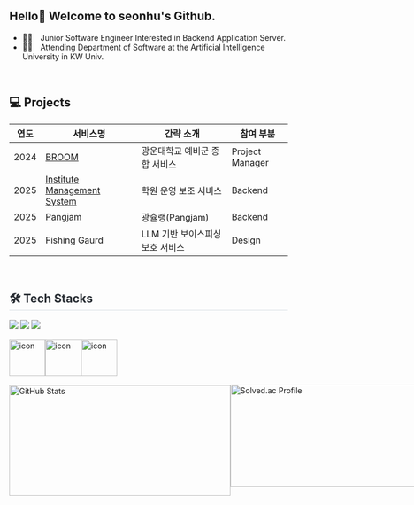 <!--
![header](https://capsule-render.vercel.app/api?type=waving&color=gradient&height=300&section=header&text=SEOUNHU's%20GITHUB&fontSize=60&animation=twinkling&fontAlign=62)
-->


## Hello👋 Welcome to seonhu's Github.
- 👨‍💻 Junior Software Engineer Interested in Backend Application Server.
- 👨‍🎓 Attending Department of Software at the Artificial Intelligence University in KW Univ.

<br/>

## 💻 Projects
| 연도 | 서비스명 | 간략 소개 | 참여 부분 | 
|---|---|---|---|
| 2024 | <a href="https://broom.life">BROOM</a> |  광운대학교 예비군 종합 서비스  |  Project Manager |
| 2025 | <a href="https://github.com/Application-Software-developer/Institute-Management">Institute Management System</a>  | 학원 운영 보조 서비스 |  Backend |
| 2025 | <a href="https://github.com/SXXNHU/Pangjam">Pangjam</a>  |  광슐랭(Pangjam)  |  Backend |
| 2025 | Fishing Gaurd  |  LLM 기반 보이스피싱 보호 서비스  |  Design |

</br>

<div style="text-align: left;">
<h2 style="border-bottom: 1px solid #d8dee4; color: #282d33;"> 🛠️ Tech Stacks </h2> 
<div style="margin: ; text-align: left;" "text-align: left;"> 
<img src="https://img.shields.io/badge/C++-00599C?style=for-the-badge&logo=C%2B%2B&logoColor=white">
<img src="https://img.shields.io/badge/MySQL-4479A1?style=for-the-badge&logo=MySQL&logoColor=white">
<img src="https://img.shields.io/badge/Spring-6DB33F?style=for-the-badge&logo=Spring&logoColor=white">
</div>
<br>
<div style="display: flex; align-items: flex-start;">
  <img src="https://techstack-generator.vercel.app/java-icon.svg" alt="icon" width="65" height="65" />
  <img src="https://techstack-generator.vercel.app/webpack-icon.svg" alt="icon" width="65" height="65" />
  <img src="https://techstack-generator.vercel.app/github-icon.svg" alt="icon" width="65" height="65" />
</div>
  
<div style="display: flex; flex-direction: row; align-items: center;">
<a href="https://github.com/SXXNHU/github-readme-stats"> 
  <br>
  <img src="https://github-readme-stats.vercel.app/api?username=SXXNHU&theme=transparent" alt="GitHub Stats" style="width: 400px; height: 200px;">
</a>
  <a href="https://solved.ac/dofqls0127">
    <img src="http://mazassumnida.wtf/api/v2/generate_badge?boj=dofqls0127" alt="Solved.ac Profile"style= "width: 370px; height: 185px;">
  </a>
</div>




<!--
**SXXNHU/SXXNHU** is a ✨ _special_ ✨ repository because its `README.md` (this file) appears on your GitHub profile.

Here are some ideas to get you started:




- 🔭 I’m currently working on ...
- 🌱 I’m currently learning ...
- 👯 I’m looking to collaborate on ...
- 🤔 I’m looking for help with ...
- 💬 Ask me about ...
- 📫 How to reach me: ...
- 😄 Pronouns: ...
- ⚡ Fun fact: ...


-->



